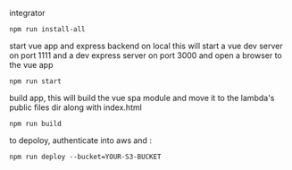 integrator
```
npm run install-all
```


start vue app and express backend on local
this will start a vue dev server on port 1111 and a dev express server on port 3000 and open a browser to the vue app
```
npm run start 
```


build app, this will build the vue spa module and move it to the lambda's public files dir along with index.html
``` 
npm run build
```

to depoloy, authenticate into aws and :
```
npm run deploy --bucket=YOUR-S3-BUCKET
```